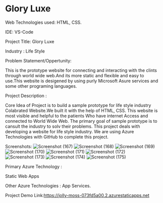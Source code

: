 # Glory Luxe
Web Technologies used: HTML, CSS.

IDE: VS-Code


Project Title: Glory Luxe

Industry : Life Style

Problem Statement/Oppertunity:

This is the prototype website for connecting and interacting with the clints through world wide web.And its more static and flexible and easy to use.This website is desigened by using purly Microsoft  Asure services and some other programing languages. 

Project Description :

Core Idea of Project is to build a sample prototype for life style industry Colabrated Website.We built it with the help of HTML, CSS. This website is most visible and helpful to the patients Who have internet Access and connected to World Wide Web. The primary goal of sample prototype is to cansult the industry to solv their problems. This project deals with developing a website for life style industry. We are using Azure Technologies with GitHub to complete this project.

Screenshots:
![Screenshot (167)](https://user-images.githubusercontent.com/114146852/215330803-8af73503-a3b0-43be-bffd-af73e78e5712.png)
![Screenshot (168)](https://user-images.githubusercontent.com/114146852/215330805-bde9023c-ce8b-47b8-95e9-d6117a03a46a.png)
![Screenshot (169)](https://user-images.githubusercontent.com/114146852/215330807-051b6db0-5f6d-47cc-8dc9-f2cc729f53a3.png)
![Screenshot (170)](https://user-images.githubusercontent.com/114146852/215330808-c7e77a5f-1102-4a5f-bfad-5bab132c8552.png)
![Screenshot (171)](https://user-images.githubusercontent.com/114146852/215330810-66ebd2b9-37df-4aef-97ac-f68559975718.png)
![Screenshot (172)](https://user-images.githubusercontent.com/114146852/215330812-71e02c23-257a-4d9a-b0dc-0d242828a0a6.png)
![Screenshot (173)](https://user-images.githubusercontent.com/114146852/215330815-51db9bf1-016d-49f8-a7d6-fa518575549c.png)
![Screenshot (174)](https://user-images.githubusercontent.com/114146852/215330817-53a16f2a-8553-4d8f-9038-7ffac22c1320.png)
![Screenshot (175)](https://user-images.githubusercontent.com/114146852/215330818-70bffcf6-b4af-43f6-bc34-a1334a9ee4cb.png)

Primary Azure Technology :

Static Web Apps

Other Azure Technologies : App Services.

Project Demo Link:https://jolly-moss-073fd5a00.2.azurestaticapps.net
